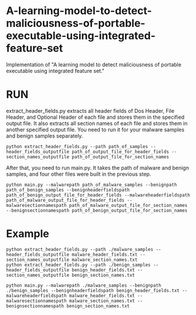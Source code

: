 # A-learning-model-to-detect-maliciousness-of-portable-executable-using-integrated-feature-set


Implementation of "A learning model to detect maliciousness of portable executable using integrated feature set."

# RUN
extract_header_fields.py extracts all header fields of Dos Header, File Header, and Optional Header of each file and stores them in the specified output file. It also extracts all section names of each file and stores them in another specified output file. You need to run it for your malware samples and benign samples separately.
```
python extract_header_fields.py --path path_of_samples --header_fields_outputfile path_of_output_file_for_header_fields --section_names_outputfile path_of_output_file_for_section_names

```
After that, you need to run main.py. It takes the path of malware and benign samples, and four other files were built in the previous step.

```
python main.py --malwarepath path_of_malware_samples --benignpath path_of_benign_samples --benignheaderfieldspath path_of_benign_output_file_for_header_fields --malwareheaderfieldspath path_of_malware_output_file_for_header_fields --malwaresectionnamespath path_of_malware_output_file_for_section_names --benignsectionnamespath path_of_benign_output_file_for_section_names 

```

# Example
```
python extract_header_fields.py --path ./malware_samples --header_fields_outputfile malware_header_fields.txt --section_names_outputfile malware_section_names.txt
python extract_header_fields.py --path ./benign_samples --header_fields_outputfile benign_header_fields.txt --section_names_outputfile benign_section_names.txt

python main.py --malwarepath ./malware_samples --benignpath ./benign_samples --benignheaderfieldspath benign_header_fields.txt --malwareheaderfieldspath malware_header_fields.txt --malwaresectionnamespath malware_section_names.txt --benignsectionnamespath benign_section_names.txt

```

